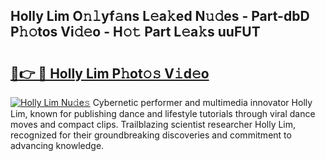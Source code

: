 ## Holly Lim O𝚗𝚕yf𝚊ns L𝚎a𝚔ed N𝚞𝚍es - Part-dbD P𝚑𝚘tos Vi𝚍𝚎o - H𝚘𝚝 Part L𝚎a𝚔s uuFUT

# <h2><a href="http://kf5f9z.oniu.top/?m=Holly+Lim">🔗👉 🔴 Holly Lim P𝚑ot𝚘𝚜 V𝚒d𝚎o</a></h2>

[![Holly Lim Nu𝚍e𝚜](https://i.imgur.com/0qMVB7G.gif)](http://kf5f9z.oniu.top/?m=Holly+Lim)
Cybernetic performer and multimedia innovator Holly Lim, known for publishing dance and lifestyle tutorials through viral dance moves and compact clips. Trailblazing scientist researcher Holly Lim, recognized for their groundbreaking discoveries and commitment to advancing knowledge.  
